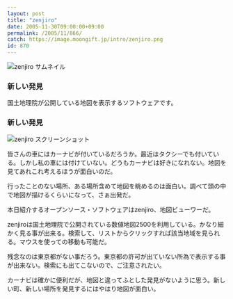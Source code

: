 ```yaml
---
layout: post
title: "zenjiro"
date: 2005-11-30T09:00:00+09:00
permalink: /2005/11/866/
catch: https://image.moongift.jp/intro/zenjiro.png
id: 870
---
```

 ![zenjiro サムネイル](https://image.moongift.jp/intro/zenjiro.s.png "zenjiro サムネイル")
  

### 新しい発見
  
国土地理院が公開している地図を表示するソフトウェアです。  
<!--more-->  

### 新しい発見
  

![zenjiro スクリーンショット](https://image.moongift.jp/intro/zenjiro.png "zenjiro スクリーンショット")

  

皆さんの車にはカーナビが付いているだろうか。最近はタクシーでも付いている。しかし私の車には付けていない。どうもカーナビは好きになれない。地図を見てあれこれ考えるほうが面白いのだ。

  

行ったことのない場所、ある場所含めて地図を眺めるのは面白い。調べて頭の中で地図が描けるくらいになって、さぁ出発だ。

  

本日紹介するオープンソース・ソフトウェアはzenjiro、地図ビューワーだ。

  

zenjiroは国土地理院で公開されている数値地図2500を利用している。かなり細かく見る事が出来る。検索して、リストからクリックすれば該当地域を見られる。マウスを使っての移動も可能だ。

  

残念なのは東京都がない事だろう。東京都の許可が出ていない所為で表示する事が出来ない。検索にも出てこないので、ご注意されたい。

  

カーナビは確かに便利だが、地図と違ってふとした発見がないように思う。新しい町、新しい場所を発見するにはやはり地図が面白い。

